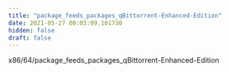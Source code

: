 ```yaml
---
title: "package_feeds_packages_qBittorrent-Enhanced-Edition"
date: 2021-05-27 00:03:09.101730
hidden: false
draft: false
---
```


x86/64/package_feeds_packages_qBittorrent-Enhanced-Edition

